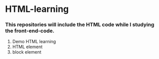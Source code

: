 # HTML-learning
### This repositories will include the HTML code while I studying the front-end-code.
1. Demo HTML learning
2. HTML element
3. block element
